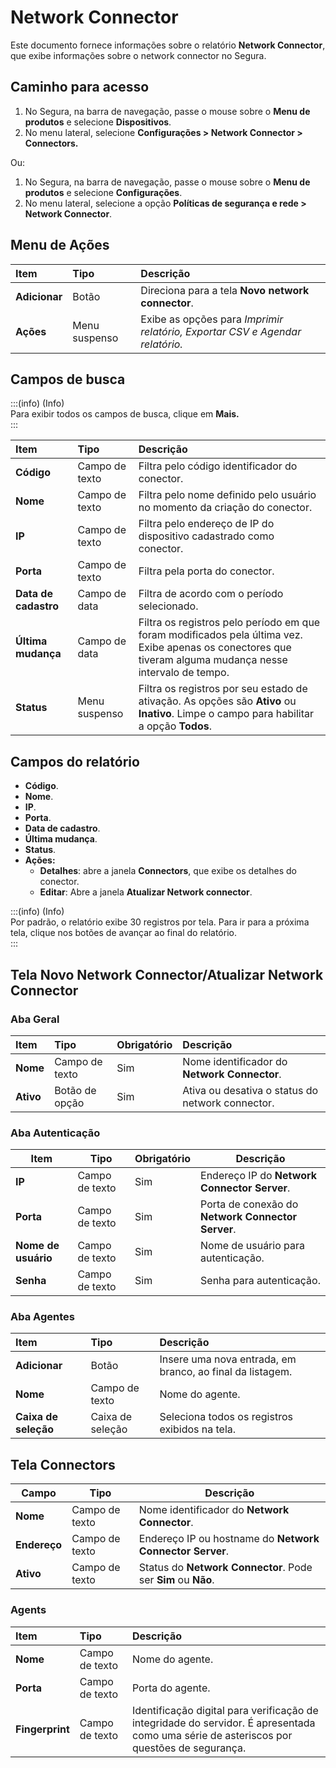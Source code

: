 # Network Connector

Este documento fornece informações sobre o relatório **Network Connector**, que exibe informações sobre o network connector no Segura.

## Caminho para acesso

1. No Segura, na barra de navegação, passe o mouse sobre o **Menu de produtos** e selecione **Dispositivos**.  
2. No menu lateral, selecione **Configurações \> Network Connector \> Connectors.**

Ou:

1. No Segura, na barra de navegação, passe o mouse sobre o **Menu de produtos** e selecione **Configurações**.  
2. No menu lateral, selecione a opção **Políticas de segurança e rede \>** **Network Connector**.

## Menu de Ações

| Item | Tipo | Descrição |
| :---- | :---- | :---- |
| **Adicionar** | Botão | Direciona para a tela **Novo network connector**. |
| **Ações** | Menu suspenso | Exibe as opções para *Imprimir relatório, Exportar CSV e Agendar relatório.* |

## Campos de busca

:::(info) (Info)  
Para exibir todos os campos de busca, clique em **Mais.**  
:::

| Item | Tipo | Descrição |
| :---- | :---- | :---- |
| **Código** | Campo de texto | Filtra pelo código identificador do conector. |
| **Nome** | Campo de texto | Filtra pelo nome definido pelo usuário no momento da criação do conector. |
| **IP** | Campo de texto | Filtra pelo endereço de IP do dispositivo cadastrado como conector. |
| **Porta** | Campo de texto | Filtra pela porta do conector. |
| **Data de cadastro** | Campo de data | Filtra de acordo com o período selecionado. |
| **Última mudança** | Campo de data | Filtra os registros pelo período em que foram modificados pela última vez. Exibe apenas os conectores que tiveram alguma mudança nesse intervalo de tempo. |
| **Status** | Menu suspenso | Filtra os registros por seu estado de ativação. As opções são **Ativo** ou **Inativo**. Limpe o campo para habilitar a opção **Todos**. |

## Campos do relatório

* **Código**.  
* **Nome**.  
* **IP**.  
* **Porta**.  
* **Data de cadastro**.  
* **Última mudança**.  
* **Status**.  
* **Ações:**  
  * **Detalhes**: abre a janela **Connectors**, que exibe os detalhes do conector.  
  * **Editar**: Abre a janela **Atualizar Network connector**.

:::(info) (Info)  
Por padrão, o relatório exibe 30 registros por tela. Para ir para a próxima tela, clique nos botões de avançar ao final do relatório.  
:::

## Tela Novo Network Connector/Atualizar Network Connector

### Aba Geral

| Item | Tipo | Obrigatório | Descrição |
| :---- | :---- | :---- | :---- |
| **Nome** | Campo de texto | Sim | Nome identificador do **Network Connector**. |
| **Ativo** | Botão de opção | Sim | Ativa ou desativa o status do network connector. |

### Aba Autenticação

| Item | Tipo | Obrigatório | Descrição |
| ----- | ----- | ----- | ----- |
| **IP** | Campo de texto | Sim | Endereço IP do **Network Connector Server**. |
| **Porta** | Campo de texto | Sim | Porta de conexão do **Network Connector Server**. |
| **Nome de usuário** | Campo de texto | Sim | Nome de usuário para autenticação. |
| **Senha** | Campo de texto | Sim | Senha para autenticação. |

### Aba Agentes

| Item | Tipo | Descrição |
| :---- | :---- | :---- |
| **Adicionar** | Botão | Insere uma nova entrada, em branco, ao final da listagem. |
| **Nome** | Campo de texto | Nome do agente. |
| **Caixa de seleção** | Caixa de seleção | Seleciona todos os registros exibidos na tela. |

## Tela Connectors

| Campo | Tipo | Descrição |
| ----- | ----- | ----- |
| **Nome** | Campo de texto | Nome identificador do **Network Connector**. |
| **Endereço** | Campo de texto | Endereço IP ou hostname do **Network Connector Server**. |
| **Ativo** | Campo de texto | Status do **Network Connector**. Pode ser **Sim** ou **Não**. |

### Agents

| Item | Tipo | Descrição |
| :---- | :---- | :---- |
| **Nome** | Campo de texto | Nome do agente. |
| **Porta** | Campo de texto | Porta do agente. |
| **Fingerprint** | Campo de texto | Identificação digital para verificação de integridade do servidor. É apresentada como uma série de asteriscos por questões de segurança. |
